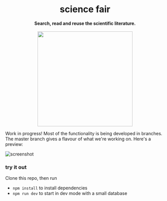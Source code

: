 ###

<h1 align="center">science fair</h3>
<p align="center">
  <strong>Search, read and reuse the scientific literature.</strong><br/><br/>
  <img width="300px" src="https://raw.githubusercontent.com/codeforscience/sciencefair/master/icon/logo.png"/>
</p>

Work in progress! Most of the functionality is being developed in branches. The master branch gives a flavour of what we're working on. Here's a preview:

![screenshot](https://cloud.githubusercontent.com/assets/836040/14322539/2744f8fc-fc15-11e5-8eda-a66eac4a275f.gif)

### try it out

Clone this repo, then run

- `npm install` to install dependencies
- `npm run dev` to start in dev mode with a small database
